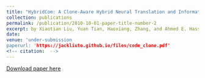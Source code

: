 ```yaml
---
title: "HybridCom: A Clone-Aware Hybrid Neural Translation and Information Retrieval Framework for Source Code Summarization"
collection: publications
permalink: /publication/2010-10-01-paper-title-number-2
excerpt: by Xiaotian Liu, Yuan Tian, Haoxiang, Zhang, and Ahmed E. Hassan
date: 
venue: 'under-submission
paperurl: 'https://jackliuto.github.io/files/code_clone.pdf'
<!-- citation:  -->
---
```

<!-- This paper is about the number 2. The number 3 is left for future work. -->

[Download paper here]( https://jackliuto.github.io/files/code_clone.pdf)

<!-- Recommended citation: Your Name, You. (2010). "Paper Title Number 2." <i>Journal 1</i>. 1(2). -->
